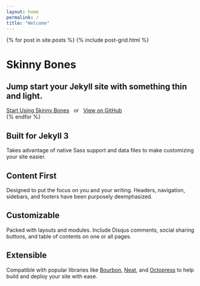 ```yaml
---
layout: home
permalink: /
title: "Welcome"
---
```


<div class="tiles">
{% for post in site.posts %}
	{% include post-grid.html %}
   <div class="page-lead" style="background-image:url(https://mmistakes.github.io/jekyll-theme-skinny-bones/images/wood-texture-1600x800.jpg)">
      <div class="wrap page-lead-content">
        <h1>Skinny Bones</h1>
        <h2>Jump start your Jekyll site with something thin and light.</h2>
        <a href="https://mmistakes.github.io/jekyll-theme-skinny-bones/getting-started/" class="btn-inverse">Start Using Skinny Bones</a> &nbsp; or &nbsp; <a href="https://github.com/mmistakes/jekyll-theme-skinny-bones" class="btn-inverse">View on GitHub</a>
      </div><!-- /.page-lead-content -->
    </div><!-- /.page-lead -->
{% endfor %}
</div>
<!-- /.tiles -->

<div id="js-menu-screen" class="menu-screen"></div>


    
  
    




<div class="tile">
  <h2 class="post-title">Built for Jekyll 3</h2>
  <p class="post-excerpt">Takes advantage of native Sass support and data files to make customizing your site easier.</p>
</div><!-- /.tile -->

<div class="tile">
  <h2 class="post-title">Content First</h2>
  <p class="post-excerpt">Designed to put the focus on you and your writing. Headers, navigation, sidebars, and footers have been purposely deemphasized.</p>
</div><!-- /.tile -->

<div class="tile">
  <h2 class="post-title">Customizable</h2>
  <p class="post-excerpt">Packed with layouts and modules. Include Disqus comments, social sharing buttons, and table of contents on one or all pages.</p>
</div><!-- /.tile -->

<div class="tile">
  <h2 class="post-title">Extensible</h2>
  <p class="post-excerpt">Compatible with popular libraries like <a href="http://bourbon.io">Bourbon</a>, <a href="http://neat.bourbon.io/">Neat</a>, and <a href="http://github.com/octopress/octopress">Octopress</a> to help build and deploy your site with ease.</p>
</div><!-- /.tile -->

</div>
<!-- /.tiles -->
